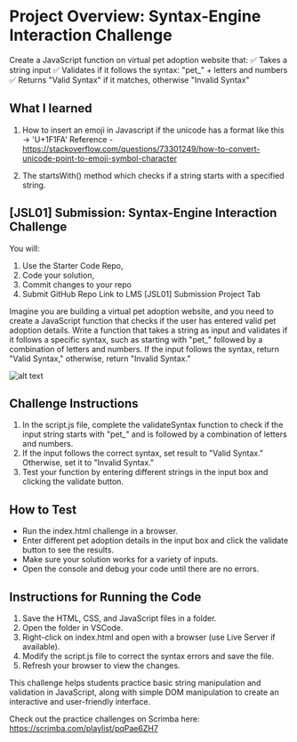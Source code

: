 # Project Overview: Syntax-Engine Interaction Challenge
Create a JavaScript function on virtual pet adoption website that:
✅ Takes a string input
✅ Validates if it follows the syntax: "pet_" + letters and numbers
✅ Returns "Valid Syntax" if it matches, otherwise "Invalid Syntax"

## What I learned
1. How to insert an emoji in Javascript if the unicode has a format like this → 'U+1F1FA'
Reference - https://stackoverflow.com/questions/73301249/how-to-convert-unicode-point-to-emoji-symbol-character

2. The startsWith() method which checks if a string starts with a specified string.

## [JSL01] Submission: Syntax-Engine Interaction Challenge

You will: 
1. Use the Starter Code Repo, 
2. Code your solution,
3. Commit changes to your repo
3. Submit GitHub Repo Link to LMS [JSL01] Submission Project Tab

Imagine you are building a virtual pet adoption website, and you need to create a JavaScript function that checks if the user has entered valid pet adoption details. Write a function that takes a string as input and validates if it follows a specific syntax, such as starting with "pet_" followed by a combination of letters and numbers. If the input follows the syntax, return "Valid Syntax," otherwise, return "Invalid Syntax."

![alt text](jsl_01_final_result.gif)

## Challenge Instructions
1. In the script.js file, complete the validateSyntax function to check if the input string starts with "pet_" and is followed by a combination of letters and numbers.
2. If the input follows the correct syntax, set result to "Valid Syntax." Otherwise, set it to "Invalid Syntax."
3. Test your function by entering different strings in the input box and clicking the validate button.

## How to Test 
- Run the index.html challenge in a browser.
- Enter different pet adoption details in the input box and click the validate button to see the results.
- Make sure your solution works for a variety of inputs.
- Open the console and debug your code until there are no errors.

## Instructions for Running the Code
1. Save the HTML, CSS, and JavaScript files in a folder.
2. Open the folder in VSCode.
3. Right-click on index.html and open with a browser (use Live Server if available).
4. Modify the script.js file to correct the syntax errors and save the file.
5. Refresh your browser to view the changes.

This challenge helps students practice basic string manipulation and validation in JavaScript, along with simple DOM manipulation to create an interactive and user-friendly interface.

Check out the practice challenges on Scrimba here: https://scrimba.com/playlist/pqPae6ZH7